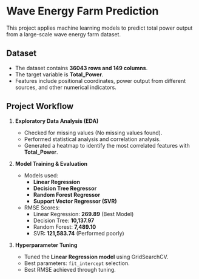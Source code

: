 # Wave Energy Farm Prediction

This project applies machine learning models to predict total power output from a large-scale wave energy farm dataset.

## Dataset
- The dataset contains **36043 rows and 149 columns**.
- The target variable is **Total_Power**.
- Features include positional coordinates, power output from different sources, and other numerical indicators.

## Project Workflow
1. **Exploratory Data Analysis (EDA)**
   - Checked for missing values (No missing values found).
   - Performed statistical analysis and correlation analysis.
   - Generated a heatmap to identify the most correlated features with **Total_Power**.

2. **Model Training & Evaluation**
   - Models used:
     - **Linear Regression**
     - **Decision Tree Regressor**
     - **Random Forest Regressor**
     - **Support Vector Regressor (SVR)**
   - RMSE Scores:
     - Linear Regression: **269.89** (Best Model)
     - Decision Tree: **10,137.97**
     - Random Forest: **7,489.10**
     - SVR: **121,583.74** (Performed poorly)

3. **Hyperparameter Tuning**
   - Tuned the **Linear Regression model** using GridSearchCV.
   - Best parameters: `fit_intercept` selection.
   - Best RMSE achieved through tuning.


